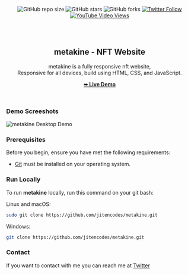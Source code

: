 <div align="center">
  
  ![GitHub repo size](https://img.shields.io/github/repo-size/jitencodes/metakine)
  ![GitHub stars](https://img.shields.io/github/stars/jitencodes/metakine?style=social)
  ![GitHub forks](https://img.shields.io/github/forks/jitencodes/metakine?style=social)
  [![Twitter Follow](https://img.shields.io/twitter/follow/jitencodes?style=social)](https://twitter.com/intent/follow?screen_name=jitencodes)
  [![YouTube Video Views](https://img.shields.io/youtube/views/cn4gx0z9EKE?style=social)](https://youtu.be/cn4gx0z9EKE)

  <br />
  <br />

  <h2 align="center">metakine - NFT Website</h2>

metakine is a fully responsive nft website, <br />Responsive for all devices, build using HTML, CSS, and JavaScript.

<a href="https://jitencodes.github.io/metakine/"><strong>➥ Live Demo</strong></a>

</div>

<br />

### Demo Screeshots

![metakine Desktop Demo](./readme-images/desktop.png "Desktop Demo")

### Prerequisites

Before you begin, ensure you have met the following requirements:

- [Git](https://git-scm.com/downloads "Download Git") must be installed on your operating system.

### Run Locally

To run **metakine** locally, run this command on your git bash:

Linux and macOS:

```bash
sudo git clone https://github.com/jitencodes/metakine.git
```

Windows:

```bash
git clone https://github.com/jitencodes/metakine.git
```

### Contact

If you want to contact with me you can reach me at [Twitter](https://www.twitter.com/jitencodes)
